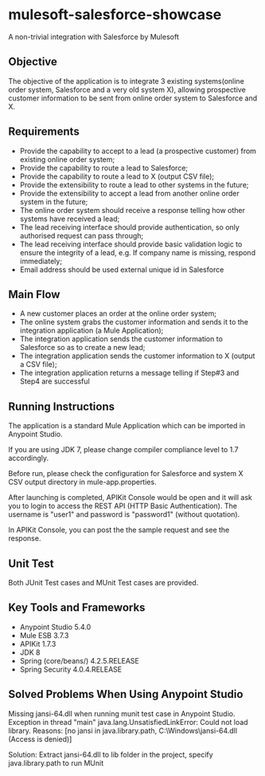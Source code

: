 # mulesoft-salesforce-showcase
A non-trivial integration with Salesforce by Mulesoft

## Objective
The objective of the application is to integrate 3 existing systems(online order system, Salesforce and a very old system X), allowing prospective customer information to be sent from online order system to Salesforce and X. 

## Requirements
* Provide the capability to accept to a lead (a prospective customer) from existing online order system;
* Provide the capability to route a lead to Salesforce;
* Provide the capability to route a lead to X (output CSV file);
* Provide the extensibility to route a lead to other systems in the future;
* Provide the extensibility to accept a lead from another online order system in the future;
* The online order system should receive a response telling how other systems have received a lead;
* The lead receiving interface should provide authentication, so only authorised request can pass through;
* The lead receiving interface should provide basic validation logic to ensure the integrity of a lead, e.g. If company name is missing, respond immediately;
* Email address should be used external unique id in Salesforce

## Main Flow
* A new customer places an order at the online order system;
* The online system grabs the customer information and sends it to the integration application (a Mule Application);
* The integration application sends the customer information to Salesforce so as to create a new lead;
* The integration application sends the customer information to X (output a CSV file);
* The integration application returns a message telling if Step#3 and Step4 are successful


## Running Instructions

The application is a standard Mule Application which can be imported in Anypoint Studio.

If you are using JDK 7, please change compiler compliance level to 1.7 accordingly.
 
Before run, please check the configuration for Salesforce and system X CSV output directory in mule-app.properties. 

After launching is completed, APIKit Console would be open and it will ask you to login to access the REST API (HTTP Basic Authentication). The username is "user1" and password is "password1" (without quotation). 

In APIKit Console, you can post the the sample request and see the response.

## Unit Test
Both JUnit Test cases and MUnit Test cases are provided.

## Key Tools and Frameworks
* Anypoint Studio 5.4.0
* Mule ESB 3.7.3
* APIKit 1.7.3
* JDK 8
* Spring (core/beans/) 4.2.5.RELEASE
* Spring Security 4.0.4.RELEASE

## Solved Problems When Using Anypoint Studio

Missing jansi-64.dll when running munit test case in Anypoint Studio. 
Exception in thread "main" java.lang.UnsatisfiedLinkError: Could not load library. Reasons: [no jansi in java.library.path, C:\Windows\jansi-64.dll (Access is denied)]

Solution:
Extract jansi-64.dll to lib folder in the project, specify java.library.path to run MUnit




